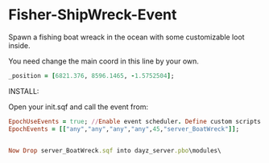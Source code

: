 # Fisher-ShipWreck-Event

Spawn a fishing boat wreack in the ocean with some customizable loot inside.

You need change the main coord in this line by your own. 

```ruby
_position = [6821.376, 8596.1465, -1.5752504];
```

INSTALL:

Open your init.sqf and call the event from:

```ruby
EpochUseEvents = true; //Enable event scheduler. Define custom scripts in dayz_server\modules to run on a schedule.
EpochEvents = [["any","any","any","any",45,"server_BoatWreck"]];


Now Drop server_BoatWreck.sqf into dayz_server.pbo\modules\
